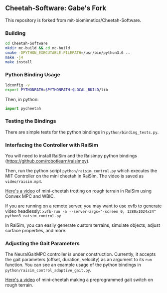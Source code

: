 ## Cheetah-Software: Gabe's Fork

This repository is forked from mit-biomimetics/Cheetah-Software.

### Building

```bash
cd Cheetah-Software
mkdir mc-build && cd mc-build
cmake -DPYTHON_EXECUTABLE:FILEPATH=/usr/bin/python3.6 ..
make -j4
make install
```

### Python Binding Usage

```bash
ldconfig -v
export PYTHONPATH=$PYTHONPATH:$LOCAL_BUILD/lib
```

Then, in python:
```python
import pycheetah
```

### Testing the Bindings

There are simple tests for the python bindings in `python/binding_tests.py`.

### Interfacing the Controller with RaiSim

You will need to install RaiSim and the Raisimpy python bindings (https://github.com/robotlearn/raisimpy).

Then, run the python script `python/raisim_control.py` which executes the MIT Controller on the mini cheetah in RaiSim. The video is saved as `video/raisim.mp4`.

[Here's a video](https://drive.google.com/file/d/1W2t1wIL4ATKPf3ZOJo1CU6EcOaPUB7og/view?usp=sharing) of mini-cheetah trotting on rough terrain in RaiSim using Convex MPC and WBIC.

If you are running on a remote server, you may want to use xvfb to generate video headlessly: `xvfb-run -a --server-args="-screen 0, 1280x1024x24" python3 raisim_control.py`

In RaiSim, you can easily generate custom terrains, simulate objects, adjust surface properties, and more.

### Adjusting the Gait Parameters

The NeuralGaitMPC controller is under construction. Currently, it accepts the gait parameters (offset, duration, velocity) as an argument to its `run` function. You can see an example usage of the python bindings in `python/raisim_control_adaptive_gait.py`.

[Here's a video](https://drive.google.com/file/d/1Pgiw8QcwIuaW4sZ0dg2KvlUhbQsKotGU/view?usp=sharing) of mini-cheetah making a preprogrammed gait switch on rough terrain.
